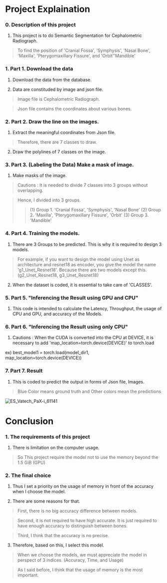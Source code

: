 # Project Explaination

### 0. Description of this project 

1) This project is to do Semantic Segmentation for Cephalometric Radiograph.
> To find the position of 'Cranial Fossa', 'Symphysis', 'Nasal Bone', 'Maxilla', 'Pterygomaxillary Fissure', and 'Orbit''Mandible'

### 1. Part 1. Download the data 

1) Download the data from the database. 

2) Data are constituded by image and json file.

  > Image file is Cephalometric Radiograph.

  > Json file contains the coordinates about various bones.

### 2. Part 2. Draw the line on the images. 

1) Extract the meaningful coordinates from Json file. 

  > Therefore, there are 7 classes to draw.   

2) Draw the polylines of 7 classes on the image.

### 3. Part 3. (Labeling the Data) Make a mask of image.

1) Make masks of the image.

  > Cautions : It is needed to divide 7 classes into 3 groups without overlapping. 
  
  > Hence, I divided into 3 groups.
  >> (1) Group 1. 'Cranial Fossa', 'Symphysis',  'Nasal Bone'
    (2) Group 2. 'Maxilla', 'Pterygomaxillary Fissure', 'Orbit'
    (3) Group 3. 'Mandible'

### 4. Part 4. Training the models.

1) There are 3 Groups to be predicted. This is why it is required to design 3 models. 
  
  > For example, if you want to design the model using Unet as architecture and resnet18 as encoder, you give the model the name 'g1_Unet_Resnet18'. 
    Because there are two models except this. (g2_Unet_Resnet18, g3_Unet_Resnet18) 

2) When the dataset is coded, it is essential to take care of 'CLASSES'. 

### 5. Part 5. "Inferencing the Result using GPU and CPU"

1) This code is intended to calculate the Latency, Throughput, the usage of CPU and GPU, and accuracy of the Models. 

### 6. Part 6. "Inferencing the Result using only CPU"

1) Cautions : When the CUDA is converted into the CPU at DEVICE, it is necessary to add 'map_location=torch.device(DEVICE)' to torch.load 
  
  ex) best_model1 = torch.load(model_dir1, map_location=torch.device(DEVICE))

### 7. Part 7. Result

1) This is coded to predict the output in forms of Json file, Images. 
> Blue Color means ground truth and Other colors mean the predictions

![ES_Vatech_PaX-i_61141](https://user-images.githubusercontent.com/78337318/115352138-f7b5a900-a1f1-11eb-948b-a85d447a8b39.png)

# Conclusion

### 1. The requirements of this project

1. There is limitation on the computer usage.

> So This project require the model not to use the memory beyond the 1.5 GiB (GPU)

### 2. The final choice

1. Thus I set a priority on the usage of memory in front of the accuracy when I choose the model. 

2. There are some reasons for that. 

> First, there is no big accuracy difference between models.
 
> Second, it is not required to have high accurate. It is just required to have enough accuracy to distinguish between bones. 

> Third, I think that the accuracy is no precise. 

3. Therefore, based on this, I select this model.  

> When we choose the models, we must appreciate the model in perspect of 3 indices. (Accuracy, Time, and Usage)

> As I said before, I think that the usage of memory is the most important. 





